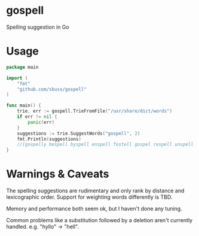 gospell
=======

Spelling suggestion in Go

Usage
=====

```go
package main

import (
	"fmt"
	"github.com/sbuss/gospell"
)

func main() {
	trie, err := gospell.TrieFromFile("/usr/share/dict/words")
	if err != nil {
		panic(err)
	}
	suggestions := trie.SuggestWords("gospell", 2)
	fmt.Println(suggestions)
	//[gospelly bespell byspell enspell fostell gospel respell unspell spell]
}
```

Warnings & Caveats
==================
The spelling suggestions are rudimentary and only rank by distance and
lexicographic order. Support for weighting words differently is TBD.

Memory and performance both seem ok, but I haven't done any tuning.

Common problems like a substitution followed by a deletion aren't currently
handled. e.g. "hyllo" -> "hell".
